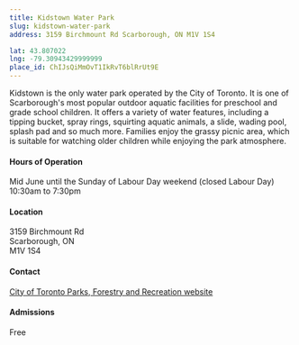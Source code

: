 ```yaml
---
title: Kidstown Water Park
slug: kidstown-water-park
address: 3159 Birchmount Rd Scarborough, ON M1V 1S4

lat: 43.807022
lng: -79.30943429999999
place_id: ChIJsQiMmOvT1IkRvT6blRrUt9E
---
```


Kidstown is the only water park operated by the City of Toronto. It is one of Scarborough's most popular outdoor aquatic facilities for preschool and grade school children. It offers a variety of water features, including a tipping bucket, spray rings, squirting aquatic animals, a slide, wading pool, splash pad and so much more. Families enjoy the grassy picnic area, which is suitable for watching older children while enjoying the park atmosphere. 

#### Hours of Operation
Mid June until the Sunday of Labour Day weekend (closed Labour Day) 10:30am to 7:30pm 

#### Location
3159 Birchmount Rd  
Scarborough, ON  
M1V 1S4

#### Contact
[City of Toronto Parks, Forestry and Recreation website](http://www1.toronto.ca/parks/prd/facilities/complex/352/)

#### Admissions
Free
